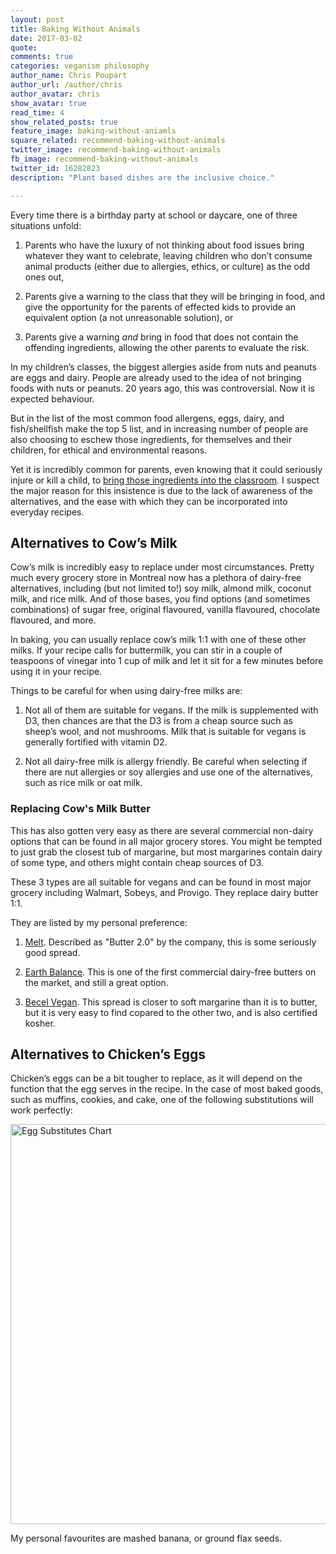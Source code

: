 ```yaml
--- 
layout: post 
title: Baking Without Animals 
date: 2017-03-02 
quote: 
comments: true 
categories: veganism philosophy 
author_name: Chris Poupart 
author_url: /author/chris 
author_avatar: chris 
show_avatar: true 
read_time: 4
show_related_posts: true 
feature_image: baking-without-aniamls 
square_related: recommend-baking-without-animals 
twitter_image: recommend-baking-without-animals
fb_image: recommend-baking-without-animals
twitter_id: 16282823
description: "Plant based dishes are the inclusive choice."

---
```


Every time there is a birthday party at school or daycare, one of three
situations unfold:   
  
1. Parents who have the luxury of not thinking about food issues bring
whatever they want to celebrate, leaving children who don’t consume animal
products (either due to allergies, ethics, or culture) as the odd ones out, 

2. Parents give a warning to the class that they will be bringing in food, and
give the opportunity for the parents of effected kids to provide an equivalent
option (a not unreasonable solution), or 

3. Parents give a warning *and* bring in food that does not contain the 
offending ingredients, allowing the other parents to evaluate the risk.
  
In my children’s classes, the biggest allergies aside from nuts and peanuts are
eggs and dairy. People are already used to the idea of not bringing foods with
nuts or peanuts. 20 years ago, this was controversial. Now it is expected
behaviour.

But in the list of the most common food allergens, eggs, dairy, and
fish/shellfish make the top 5 list, and in increasing number of people are also
choosing to eschew those ingredients, for themselves and their children, for
ethical and environmental reasons.

Yet it is incredibly common for parents, even knowing that it could seriously
injure or kill a child, to [bring those ingredients into the
classroom](http://www.cbc.ca/news/canada/hamilton/news/student-allergy-prompts-human-rights-complaint-against-school-1.2496310).
I suspect the major reason for this insistence is due to the lack of awareness
of the alternatives, and the ease with which they can be incorporated into
everyday recipes.

## Alternatives to Cow’s Milk

Cow’s milk is incredibly easy to replace under most circumstances. Pretty much
every grocery store in Montreal now has a plethora of dairy-free alternatives,
including (but not limited to!) soy milk, almond milk, coconut milk, and rice
milk. And of those bases, you find options (and sometimes combinations) of sugar
free, original flavoured, vanilla flavoured, chocolate flavoured, and more.

In baking, you can usually replace cow’s milk 1:1 with one of these other milks.
If your recipe calls for buttermilk, you can stir in a couple of teaspoons of
vinegar into 1 cup of milk and let it sit for a few minutes before using it in
your recipe.

Things to be careful for when using dairy-free milks are: 

1. Not all of them are suitable for vegans.  If the milk is supplemented with
D3, then chances are that the D3 is from a cheap source such as sheep’s wool,
and not mushrooms. Milk that is suitable for vegans is generally fortified with
vitamin D2.  

2. Not all dairy-free milk is allergy friendly. Be careful when selecting if
there are nut allergies or soy allergies and use one of the alternatives, such
as rice milk or oat milk.

### Replacing Cow's Milk Butter

This has also gotten very easy as there are several commercial non-dairy options 
that can be found in all major grocery stores. You might be tempted to just grab
the closest tub of margarine, but most margarines contain dairy of some type,
and others might contain cheap sources of D3.

These 3 types are all suitable for vegans and can be found in most major grocery
including Walmart, Sobeys, and Provigo. They replace dairy butter 1:1. 

They are listed by my personal preference:

1. [Melt](http://www.meltorganic.com/our-products/rich-creamy-melt/). Described 
as "Butter 2.0" by the company, this is some seriously good spread.

2. [Earth Balance](https://earthbalancenatural.com/product/original-buttery-spread/).
This is one of the first commercial dairy-free butters on the market, and still
a great option.

3. [Becel Vegan](http://www.becel.ca/en/becel/becelproducts/becel-vegan.aspx).
This spread is closer to soft margarine than it is to butter, but it is very
easy to find copared to the other two, and is also certified kosher.
 
## Alternatives to Chicken’s Eggs

Chicken’s eggs can be a bit tougher to replace, as it will depend on the
function that the egg serves in the recipe. In the case of most baked goods,
such as muffins, cookies, and cake, one of the following substitutions will
work perfectly:

<p><a
href='http://www.swansonvitamins.com/blog/kaitlins-blog/egg-substitutes'><img
src='http://cdn2.content.compendiumblog.com/uploads/user/60e1f3de-9022-4822-b04f-6e65a57f5d12/b173eee3-a702-490a-8971-f0479199b78f/Image/f99c6b6c44efa0e63533a5fc47620e3f/egg_replacements.JPG'
alt='Egg Substitutes Chart' width='640px' border='0' /></a><br /></p>  

My personal favourites are mashed banana, or ground flax seeds.
